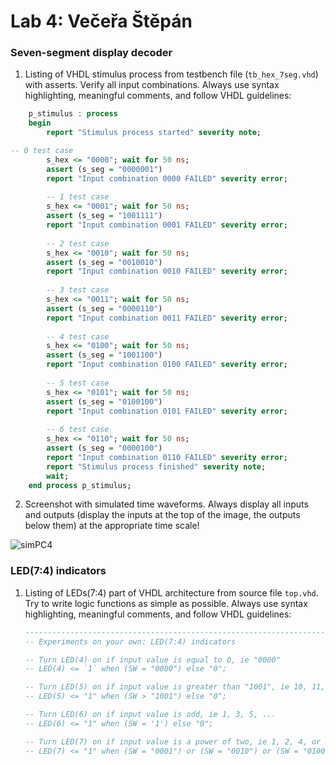 # Lab 4: Večeřa Štěpán

### Seven-segment display decoder

1. Listing of VHDL stimulus process from testbench file (`tb_hex_7seg.vhd`) with asserts. Verify all input combinations. Always use syntax highlighting, meaningful comments, and follow VHDL guidelines:

```vhdl
    p_stimulus : process
    begin
        report "Stimulus process started" severity note;

-- 0 test case
        s_hex <= "0000"; wait for 50 ns;
        assert (s_seg = "0000001")
        report "Input combination 0000 FAILED" severity error;
		
        -- 1 test case
        s_hex <= "0001"; wait for 50 ns;
        assert (s_seg = "1001111")
        report "Input combination 0001 FAILED" severity error;
        
        -- 2 test case
        s_hex <= "0010"; wait for 50 ns;
        assert (s_seg = "0010010")
        report "Input combination 0010 FAILED" severity error;
        
        -- 3 test case
        s_hex <= "0011"; wait for 50 ns;
        assert (s_seg = "0000110")
        report "Input combination 0011 FAILED" severity error;
        
        -- 4 test case
        s_hex <= "0100"; wait for 50 ns;
        assert (s_seg = "1001100")
        report "Input combination 0100 FAILED" severity error;
        
        -- 5 test case
        s_hex <= "0101"; wait for 50 ns;
        assert (s_seg = "0100100")
        report "Input combination 0101 FAILED" severity error;
        
        -- 6 test case
        s_hex <= "0110"; wait for 50 ns;
        assert (s_seg = "0000100")
        report "Input combination 0110 FAILED" severity error;
        report "Stimulus process finished" severity note;
        wait;
    end process p_stimulus;
```

2. Screenshot with simulated time waveforms. Always display all inputs and outputs (display the inputs at the top of the image, the outputs below them) at the appropriate time scale!

  ![simPC4](https://user-images.githubusercontent.com/99388270/157283220-c9d0b742-d510-4de2-b024-b72fe3aeafca.png)


### LED(7:4) indicators

1. Listing of LEDs(7:4) part of VHDL architecture from source file `top.vhd`. Try to write logic functions as simple as possible. Always use syntax highlighting, meaningful comments, and follow VHDL guidelines:

   ```vhdl
   --------------------------------------------------------------------
   -- Experiments on your own: LED(7:4) indicators

   -- Turn LED(4) on if input value is equal to 0, ie "0000"
   -- LED(4) <= `1` when (SW = "0000") else "0"; 

   -- Turn LED(5) on if input value is greater than "1001", ie 10, 11, 12, ...
   -- LED(5) <= "1" when (SW > "1001") else "0";   

   -- Turn LED(6) on if input value is odd, ie 1, 3, 5, ...
   -- LED(6) <= "1" when (SW = '1') else "0"; 

   -- Turn LED(7) on if input value is a power of two, ie 1, 2, 4, or 8
   -- LED(7) <= "1" when (SW = "0001") or (SW = "0010") or (SW = "0100") or (SW = "1000")  else "0";
   ```
